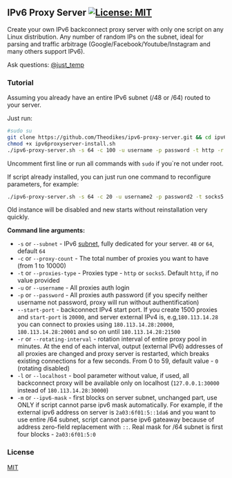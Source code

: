 ## IPv6 Proxy Server [![License: MIT](https://img.shields.io/badge/License-MIT-yellow.svg)](https://opensource.org/licenses/MIT)

Create your own IPv6 backconnect proxy server with only one script on any Linux distribution. Any number of random IPs on the subnet, ideal for parsing and traffic arbitrage (Google/Facebook/Youtube/Instagram and many others support IPv6).

Ask questions: [@just_temp](https://t.me/just_temp)

### Tutorial

Assuming you already have an entire IPv6 subnet (/48 or /64) routed to your server.

Just run:

```bash
#sudo su
git clone https://github.com/Theodikes/ipv6-proxy-server.git && cd ipv6-proxy-server
chmod +x ipv6proxyserver-install.sh
./ipv6-proxy-server.sh -s 64 -c 100 -u username -p password -t http -r 10
```

Uncomment first line or run all commands with `sudo` if you`re not under root.

If script already installed, you can just run one command to reconfigure parameters, for example:

```bash
./ipv6-proxy-server.sh -s 64 -c 20 -u username2 -p password2 -t socks5 -r 2
```

Old instance will be disabled and new starts without reinstallation very quickly.

**Command line arguments:**

- `-s` or `--subnet` - IPv6 [subnet](https://docs.netgate.com/pfsense/en/latest/network/ipv6/subnets.html), fully dedicated for your server. `48` or `64`, default `64`
- `-c` or `--proxy-count` - The total number of proxies you want to have (from 1 to 10000)
- `-t` or `--proxies-type` - Proxies type - `http` or `socks5`. Default `http`, if no value provided
- `-u` or `--username` - All proxies auth login
- `-p` or `--password` - All proxies auth password (if you specify neither username not password, proxy will run without authentification)
- `--start-port` - backconnect IPv4 start port. If you create 1500 proxies and `start-port` is `20000`, and server external IPv4 is, e.g,`180.113.14.28` you can connect to proxies using `180.113.14.28:20000`, `180.113.14.28:20001` and so on until `180.113.14.28:21500`
- `-r` or `--rotating-interval` - rotation interval of entire proxy pool in minutes. At the end of each interval, output (external IPv6) addresses of all proxies are changed and proxy server is restarted, which breaks existing connections for a few seconds. From 0 to 59, default value - `0` (rotating disabled)
- `-l` or `--localhost` - bool parameter without value, if used, all backconnect proxy will be available only on localhost (`127.0.0.1:30000` instead of `180.113.14.28:30000`)
- `-m` or `--ipv6-mask` - first blocks on server subnet, unchanged part, use ONLY if script cannot parse ipv6 mask automatically. For example, if the external ipv6 address on server is `2a03:6f01:5::1da6` and you want to use entire /64 subnet, script cannot parse ipv6 gateaway because of address zero-field replacement with `::`. Real mask for /64 subnet is first four blocks - `2a03:6f01:5:0`

### License

[MIT](https://opensource.org/licenses/MIT)
